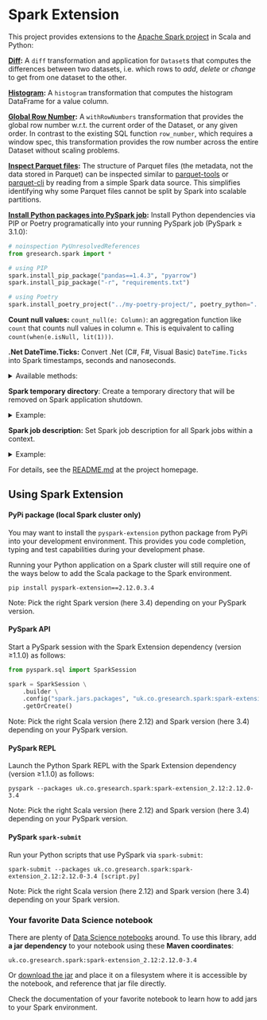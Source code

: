 # Spark Extension

This project provides extensions to the [Apache Spark project](https://spark.apache.org/) in Scala and Python:

**[Diff](https://github.com/G-Research/spark-extension/blob/v2.12.0/DIFF.md):** A `diff` transformation and application for `Dataset`s that computes the differences between
two datasets, i.e. which rows to _add_, _delete_ or _change_ to get from one dataset to the other.

**[Histogram](https://github.com/G-Research/spark-extension/blob/v2.12.0/HISTOGRAM.md):** A `histogram` transformation that computes the histogram DataFrame for a value column.

**[Global Row Number](https://github.com/G-Research/spark-extension/blob/v2.12.0/ROW_NUMBER.md):** A `withRowNumbers` transformation that provides the global row number w.r.t.
the current order of the Dataset, or any given order. In contrast to the existing SQL function `row_number`, which
requires a window spec, this transformation provides the row number across the entire Dataset without scaling problems.

**[Inspect Parquet files](https://github.com/G-Research/spark-extension/blob/v2.12.0/PARQUET.md):** The structure of Parquet files (the metadata, not the data stored in Parquet) can be inspected similar to [parquet-tools](https://pypi.org/project/parquet-tools/)
or [parquet-cli](https://pypi.org/project/parquet-cli/) by reading from a simple Spark data source.
This simplifies identifying why some Parquet files cannot be split by Spark into scalable partitions.

**[Install Python packages into PySpark job](https://github.com/G-Research/spark-extension/blob/v2.12.0/PYSPARK-DEPS.md):** Install Python dependencies via PIP or Poetry programatically into your running PySpark job (PySpark ≥ 3.1.0):

```python
# noinspection PyUnresolvedReferences
from gresearch.spark import *

# using PIP
spark.install_pip_package("pandas==1.4.3", "pyarrow")
spark.install_pip_package("-r", "requirements.txt")

# using Poetry
spark.install_poetry_project("../my-poetry-project/", poetry_python="../venv-poetry/bin/python")
```

**Count null values:** `count_null(e: Column)`: an aggregation function like `count` that counts null values in column `e`.
This is equivalent to calling `count(when(e.isNull, lit(1)))`.

**.Net DateTime.Ticks:** Convert .Net (C#, F#, Visual Basic) `DateTime.Ticks` into Spark timestamps, seconds and nanoseconds.

<details>
<summary>Available methods:</summary>

```python
dotnet_ticks_to_timestamp(column_or_name)         # returns timestamp as TimestampType
dotnet_ticks_to_unix_epoch(column_or_name)        # returns Unix epoch seconds as DecimalType
dotnet_ticks_to_unix_epoch_nanos(column_or_name)  # returns Unix epoch nanoseconds as LongType
```

The reverse is provided by (all return `LongType` .Net ticks):
```python
timestamp_to_dotnet_ticks(column_or_name)
unix_epoch_to_dotnet_ticks(column_or_name)
unix_epoch_nanos_to_dotnet_ticks(column_or_name)
```
</details>

**Spark temporary directory**: Create a temporary directory that will be removed on Spark application shutdown.

<details>
<summary>Example:</summary>

```python
# noinspection PyUnresolvedReferences
from gresearch.spark import *

dir = spark.create_temporary_dir("prefix")
```
</details>

**Spark job description:** Set Spark job description for all Spark jobs within a context.

<details>
<summary>Example:</summary>

```python
from gresearch.spark import job_description, append_job_description

with job_description("parquet file"):
    df = spark.read.parquet("data.parquet")
    with append_job_description("count"):
        count = df.count
    with append_job_description("write"):
        df.write.csv("data.csv")
```
</details>

For details, see the [README.md](https://github.com/G-Research/spark-extension#spark-extension) at the project homepage.

## Using Spark Extension

#### PyPi package (local Spark cluster only)

You may want to install the `pyspark-extension` python package from PyPi into your development environment.
This provides you code completion, typing and test capabilities during your development phase.

Running your Python application on a Spark cluster will still require one of the ways below
to add the Scala package to the Spark environment.

```shell script
pip install pyspark-extension==2.12.0.3.4
```

Note: Pick the right Spark version (here 3.4) depending on your PySpark version.

#### PySpark API

Start a PySpark session with the Spark Extension dependency (version ≥1.1.0) as follows:

```python
from pyspark.sql import SparkSession

spark = SparkSession \
    .builder \
    .config("spark.jars.packages", "uk.co.gresearch.spark:spark-extension_2.12:2.12.0-3.4") \
    .getOrCreate()
```

Note: Pick the right Scala version (here 2.12) and Spark version (here 3.4) depending on your PySpark version.

#### PySpark REPL

Launch the Python Spark REPL with the Spark Extension dependency (version ≥1.1.0) as follows:

```shell script
pyspark --packages uk.co.gresearch.spark:spark-extension_2.12:2.12.0-3.4
```

Note: Pick the right Scala version (here 2.12) and Spark version (here 3.4) depending on your PySpark version.

#### PySpark `spark-submit`

Run your Python scripts that use PySpark via `spark-submit`:

```shell script
spark-submit --packages uk.co.gresearch.spark:spark-extension_2.12:2.12.0-3.4 [script.py]
```

Note: Pick the right Scala version (here 2.12) and Spark version (here 3.4) depending on your Spark version.

### Your favorite Data Science notebook

There are plenty of [Data Science notebooks](https://datasciencenotebook.org/) around. To use this library,
add **a jar dependency** to your notebook using these **Maven coordinates**:

    uk.co.gresearch.spark:spark-extension_2.12:2.12.0-3.4

Or [download the jar](https://mvnrepository.com/artifact/uk.co.gresearch.spark/spark-extension) and place it
on a filesystem where it is accessible by the notebook, and reference that jar file directly.

Check the documentation of your favorite notebook to learn how to add jars to your Spark environment.

